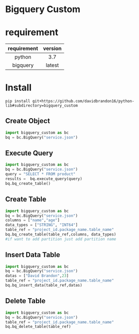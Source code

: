# Bigquery Custom

# requirement

|requirement| version|
| :---: | :---:|
| python| 3.7|
| bigquery| latest|


# Install

`pip install git+https://github.com/davidbrandon16/python-lib#subdirectory=bigquery_custom` 

## Create Object

```python
import bigquery_custom as bc
bq = bc.BigQuery("service.json")

```

## Execute Query

```python
import bigquery_custom as bc
bq = bc.BigQuery("service.json")
query = "SELECT * FROM product"
results =  bq.execute_query(query)
bq.bq_create_table()
```

## Create Table
```python
import bigquery_custom as bc
bq = bc.BigQuery("service.json")
columns = ["name","age"]
data_types = ["STRING", "INT64"]
table_ref = "project_id.package_name.table_name"
bq.bq_create_table(table_ref,columns, data_types)
#if want to add partition just add partition name
```

## Insert Data Table
```python
import bigquery_custom as bc
bq = bc.BigQuery("service.json")
datas = ["David Brandon",23]
table_ref = "project_id.package_name.table_name"
bq.bq_insert_data(table_ref,datas)
```


## Delete Table
```python
import bigquery_custom as bc
bq = bc.BigQuery("service.json")
table_ref = "project_id.package_name.table_name"
bq.bq_delete_table(table_ref)
```